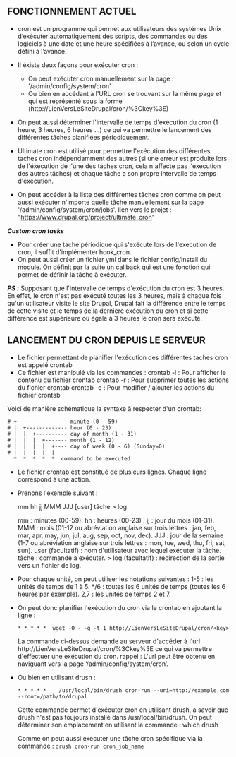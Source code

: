



## FONCTIONNEMENT ACTUEL



- cron est un programme qui permet aux utilisateurs des systèmes Unix d’exécuter automatiquement des scripts, des commandes ou des logiciels à une date et une heure spécifiées à l’avance, ou selon un cycle défini à l’avance.

- Il éxiste deux façons pour exécuter cron :
    - On peut exécuter cron manuellement sur la page : '/admin/config/system/cron'
    - Ou bien en accédant à l'URL cron se trouvant sur la même page et qui est représenté sous la forme (http://LienVersLeSiteDrupal/cron/%3Ckey%3E)

- On peut aussi déterminer l'intervalle de temps d'exécution du cron (1 heure, 3 heures, 6 heures ...) ce qui va permettre le lancement des différentes tâches planifiées périodiquement.


- Ultimate cron est utilisé pour permettre l'exécution des différentes taches cron indépendamment des autres (si une erreur est produite lors de l'éxecution de l'une des    taches cron, cela n'affecte pas l'execution des autres tâches) et chaque tâche a son propre intervalle de temps d'exécution.

- On peut accéder à la liste des différentes tâches cron comme on peut aussi exécuter n'importe quelle tâche manuellement sur la page '/admin/config/system/cron/jobs'.
lien vers le projet : "https://www.drupal.org/project/ultimate_cron"

***Custom cron tasks***
- Pour créer une tache périodique qui s'exécute lors de l'execution de cron, il suffit d'implémenter hook_cron.
- On peut aussi créer un fichier yml dans le fichier config/install du module.
    On définit par la suite un callback qui est une fonction qui permet de définir la tâche à exécuter.


***PS :*** Supposant que l'intervalle de temps d'exécution du cron est 3 heures. En effet, le cron n'est pas exécuté toutes les 3 heures, mais à chaque fois qu'un                      utilisateur visite le site Drupal, Drupal fait la différence entre le temps de cette visite et le temps de la dernière exécution du cron et si cette différence est supérieure ou égale à 3 heures le cron sera exécuté.




## LANCEMENT DU CRON DEPUIS LE SERVEUR

- Le fichier permettant de planifier l'exécution des différentes taches cron est appelé crontab
- Ce fichier est manipulé via les commandes :
    crontab -l : Pour afficher le contenu du fichier crontab
    crontab -r : Pour supprimer toutes les actions du fichier crontab
    crontab -e : Pour modifier / ajouter les actions du fichier crontab

Voici de manière schématique la syntaxe à respecter d'un crontab:

	# +---------------- minute (0 - 59)
	# |  +------------- hour (0 - 23)
	# |  |  +---------- day of month (1 - 31)
	# |  |  |  +------- month (1 - 12)
	# |  |  |  |  +---- day of week (0 - 6) (Sunday=0)
	# |  |  |  |  |
	  *  *  *  *  *  command to be executed

- Le fichier crontab est constitué de plusieurs lignes. Chaque ligne correspond à une action.
- Prenons l'exemple suivant :

    mm hh jj MMM JJJ [user] tâche > log

    mm : minutes (00-59).
    hh : heures (00-23) .
    jj : jour du mois (01-31).
    MMM : mois (01-12 ou abréviation anglaise sur trois lettres : jan, feb, mar, apr, may, jun, jul, aug, sep, oct, nov, dec).
    JJJ : jour de la semaine (1-7 ou abréviation anglaise sur trois lettres : mon, tue, wed, thu, fri, sat, sun).
    user (facultatif) : nom d'utilisateur avec lequel exécuter la tâche.
    tâche : commande à exécuter.
    \> log (facultatif) : redirection de la sortie vers un fichier de log.

- Pour chaque unité, on peut utiliser les notations suivantes :
	1-5 : les unités de temps de 1 à 5.
	*/6 : toutes les 6 unités de temps (toutes les 6 heures par exemple).
	2,7 : les unités de temps 2 et 7.

- On peut donc planifier l'exécution du cron via le crontab en ajoutant la ligne :

    `* * * * *  wget -O - -q -t 1 http://LienVersLeSiteDrupal/cron/<key>`

    La commande ci-dessus demande au serveur d'accéder à l'url http://LienVersLeSiteDrupal/cron/%3Ckey%3E ce qui va permettre d'effectuer une exécution du cron.
rappel : L'url peut être obtenu en naviguant vers la page ‘/admin/config/system/cron’.

 - Ou bien en utilisant drush :

	 `* * * * *    /usr/local/bin/drush cron-run --uri=http://example.com --root=/path/to/drupal`

   Cette commande permet d'exécuter cron en utilisant drush, a savoir que drush n'est pas toujours installé dans /usr/local/bin/drush.
    On peut déterminer son emplacement en utilisant la commande : which drush


   Comme on peut aussi executer une tâche cron spécifique via la commande :
   `drush cron-run cron_job_name`
